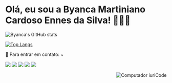# Olá, eu sou a Byanca Martiniano Cardoso Ennes da Silva! 🙋🏼‍♀️

![Byanca's GitHub stats](https://github-readme-stats.vercel.app/api?username=ByancaMCES&show_icons=true&theme=synthwave)

[![Top Langs](https://github-readme-stats.vercel.app/api/top-langs/?username=ByancaMCES&layout=demo)](https://github.com/ByancaMCES/github-readme-stats) 
  
  <p align="left">
  💌 Para entrar em contato: ⤵️
</p>

<p align="left">
  <a href="#" alt="Gmail">
  <img src="https://img.shields.io/badge/-Gmail-FF0000?style=flat-square&labelColor=FF0000&logo=gmail&logoColor=white&link=bybi.ennes@hotmail.com" /></a>

  <a href="#" alt="Linkedin">
  <img src="https://img.shields.io/badge/-Linkedin-0e76a8?style=flat-square&logo=Linkedin&logoColor=white&link=https://www.linkedin.com/in/byanca-martiniano-cardoso-a79476227/" /></a>

  <a href="#" alt="WhatsApp">
  <img src="https://img.shields.io/badge/-WhatsApp-25d366?style=flat-square&labelColor=25d366&logo=whatsapp&logoColor=white&link=wa.me/5511972693915"/></a>

  <a href="#" alt="Facebook">
  <img src="https://img.shields.io/badge/-Facebook-3b5998?style=flat-square&labelColor=3b5998&logo=facebook&logoColor=white&link=https://www.facebook.com/byanca.cardoso.7/"/></a>

  <a href="#" alt="Instagram">
  <img src="https://img.shields.io/badge/-Instagram-DF0174?style=flat-square&labelColor=DF0174&logo=instagram&logoColor=white&link=https://www.instagram.com/byanca_ennes/"/></a>
</p>  

    
<img src="https://raw.githubusercontent.com/MicaelliMedeiros/micaellimedeiros/master/image/computer-illustration.png" min-width="350px" max-width="350px" align="right" alt="Computador iuriCode">
